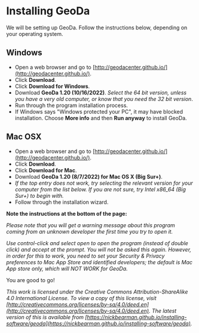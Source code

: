 # Installing GeoDa

We will be setting up GeoDa. Follow the instructions below, depending on your operating system.

## Windows 

- Open a web browser and go to [http://geodacenter.github.io/](http://geodacenter.github.io/).  
- Click **Download**.  
- Click **Download for Windows**.  
- Download **GeoDa 1.20 (10/16/2022)**. *Select the 64 bit version, unless you have a very old computer, or know that you need the 32 bit version*.  
- Run through the program installation process.  
- If Windows says "Windows protected your PC", it may have blocked installation. Choose **More info** and then **Run anyway** to install GeoDa. 

## Mac OSX

- Open a web browser and go to [http://geodacenter.github.io/](http://geodacenter.github.io/).  
- Click **Download**.  
- Click **Download for Mac**.  
- Download **GeoDa 1.20 (8/7/2022) for Mac OS X (Big Sur+)**. 
- *If the top entry does not work, try selecting the relevant version for your computer from the list below. If you are not sure, try Intel x86_64 (Big Sur+) to begin with.*   
- Follow through the installation wizard.  

**Note the instructions at the bottom of the page:**

*Please note that you will get a warning message about this program coming from an unknown developer the first time you try to open it.*

*Use control-click and select open to open the program (instead of double click) and accept at the prompt. You will not be asked this again. However, in order for this to work, you need to set your Security & Privacy preferences to Mac App Store and identified developers; the default is Mac App store only, which will NOT WORK for GeoDa.*

<!-- 
## Linux/Ubuntu

- Open a web browser and go to http://www.qgis.org.  
- Click **Download Now**.  
- Expand the **Download for Linux** option.  
- Follow the instructions for the appropriate Linux distribution.  -->
<!-- add more to this section -->

You are good to go!

*This work is licensed under the Creative Commons Attribution-ShareAlike 4.0 International License. To view a copy of this license, visit [http://creativecommons.org/licenses/by-sa/4.0/deed.en](http://creativecommons.org/licenses/by-sa/4.0/deed.en). The latest version of this is available from [https://nickbearman.github.io/installing-software/geoda](https://nickbearman.github.io/installing-software/geoda).*
